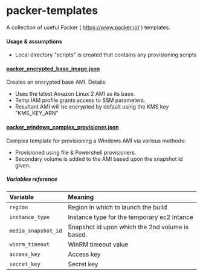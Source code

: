 # packer-templates
A collection of useful Packer ( https://www.packer.io/ ) templates.

#### Usage & assumptions
 * Local directory "scripts" is created that contains any provisioning scripts 

#### [packer_encrypted_base_image.json](https://github.com/Cloud-42/packer-templates/blob/master/packer_encrypted_base_image.json "packer_encrypted_base_image.json")  
Creates an encrypted base AMI. Details:
 * Uses the latest Amazon Linux 2 AMI as its base.
 * Temp IAM profile grants access to SSM parameters.
 * Resultant AMI will be encrypted by default using the KMS key "KMS_KEY_ARN" 

#### [packer_windows_complex_provisioner.json](https://github.com/Cloud-42/packer-templates/blob/master/packer_windows_complex_provisioner.json "packer_windows_complex_provisioner.json")
Complex template for provisioning a Windows AMI via various methods:
 * Provisioned using file & Powershell provisioners.
 * Secondary volume is added to the AMI based upon the snapshot id given.

##### Variables reference
| Variable | Meaning |
| :------- | :----- |
| `region`| Region in which to launch the build |
| `instance_type` | Instance type for the temporary ec2 intance |
| `media_snapshot_id`| Snapshot id upon which the 2nd volume is based.  |
| `winrm_timeout` | WinRM timeout value |
| `access_key` | Access key |
| `secret_key` | Secret key |
